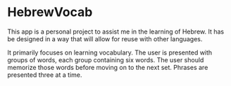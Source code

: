 # HebrewVocab

This app is a personal project to assist me in the learning of Hebrew.
It has be designed in a way that will allow for reuse with other languages.

It primarily focuses on learning vocabulary. The user is presented with groups 
of words, each group containing six words. The user should memorize those words 
before moving on to the next set. Phrases are presented three at a time. 